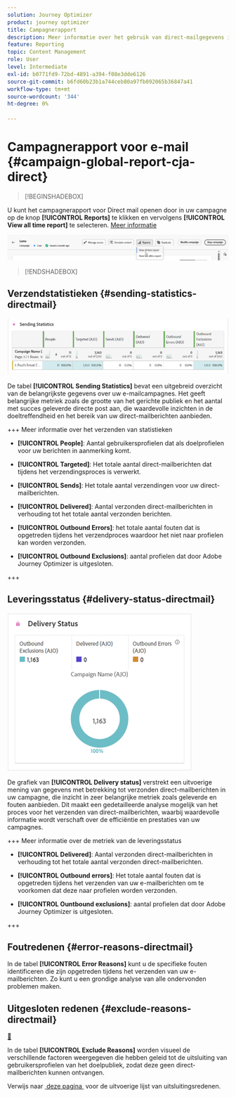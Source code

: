 ```yaml
---
solution: Journey Optimizer
product: journey optimizer
title: Campagnerapport
description: Meer informatie over het gebruik van direct-mailgegevens in het campagnerapport
feature: Reporting
topic: Content Management
role: User
level: Intermediate
exl-id: b0771fd9-72bd-4891-a394-f08e3dde6126
source-git-commit: b6fd60b23b1a744ceb80a97fb092065b36847a41
workflow-type: tm+mt
source-wordcount: '344'
ht-degree: 0%

---
```


# Campagnerapport voor e-mail {#campaign-global-report-cja-direct}

>[!BEGINSHADEBOX]

U kunt het campagnerapport voor Direct mail openen door in uw campagne op de knop **[!UICONTROL Reports]** te klikken en vervolgens **[!UICONTROL View all time report]** te selecteren. [Meer informatie](report-gs-cja.md)

![](assets/report-access.png)

>[!ENDSHADEBOX]

## Verzendstatistieken {#sending-statistics-directmail}

![](assets/cja-direct-sending-stat.png)

De tabel **[!UICONTROL Sending Statistics]** bevat een uitgebreid overzicht van de belangrijkste gegevens over uw e-mailcampagnes. Het geeft belangrijke metriek zoals de grootte van het gerichte publiek en het aantal met succes geleverde directe post aan, die waardevolle inzichten in de doeltreffendheid en het bereik van uw direct-mailberichten aanbieden.

+++ Meer informatie over het verzenden van statistieken

* **[!UICONTROL People]**: Aantal gebruikersprofielen dat als doelprofielen voor uw berichten in aanmerking komt.

* **[!UICONTROL Targeted]**: Het totale aantal direct-mailberichten dat tijdens het verzendingsproces is verwerkt.

* **[!UICONTROL Sends]**: Het totale aantal verzendingen voor uw direct-mailberichten.

* **[!UICONTROL Delivered]**: Aantal verzonden direct-mailberichten in verhouding tot het totale aantal verzonden berichten.

* **[!UICONTROL Outbound Errors]**: het totale aantal fouten dat is opgetreden tijdens het verzendproces waardoor het niet naar profielen kan worden verzonden.

* **[!UICONTROL Outbound Exclusions]**: aantal profielen dat door Adobe Journey Optimizer is uitgesloten.

+++

## Leveringsstatus {#delivery-status-directmail}

![](assets/cja-direct-delivery-status.png)

De grafiek van **[!UICONTROL Delivery status]** verstrekt een uitvoerige mening van gegevens met betrekking tot verzonden direct-mailberichten in uw campagne, die inzicht in zeer belangrijke metriek zoals geleverde en fouten aanbieden. Dit maakt een gedetailleerde analyse mogelijk van het proces voor het verzenden van direct-mailberichten, waarbij waardevolle informatie wordt verschaft over de efficiëntie en prestaties van uw campagnes.

+++ Meer informatie over de metriek van de leveringsstatus

* **[!UICONTROL Delivered]**: Aantal verzonden direct-mailberichten in verhouding tot het totale aantal verzonden direct-mailberichten.

* **[!UICONTROL Outbound errors]**: Het totale aantal fouten dat is opgetreden tijdens het verzenden van uw e-mailberichten om te voorkomen dat deze naar profielen worden verzonden.

* **[!UICONTROL Ountbound exclusions]**: aantal profielen dat door Adobe Journey Optimizer is uitgesloten.

+++

## Foutredenen {#error-reasons-directmail}

In de tabel **[!UICONTROL Error Reasons]** kunt u de specifieke fouten identificeren die zijn opgetreden tijdens het verzenden van uw e-mailberichten. Zo kunt u een grondige analyse van alle ondervonden problemen maken.

## Uitgesloten redenen {#exclude-reasons-directmail}

[&#128279;](assets/cja-direct-excluded.png)

In de tabel **[!UICONTROL Exclude Reasons]** worden visueel de verschillende factoren weergegeven die hebben geleid tot de uitsluiting van gebruikersprofielen van het doelpubliek, zodat deze geen direct-mailberichten kunnen ontvangen.

Verwijs naar [&#x200B; deze pagina &#x200B;](exclusion-list.md) voor de uitvoerige lijst van uitsluitingsredenen.
